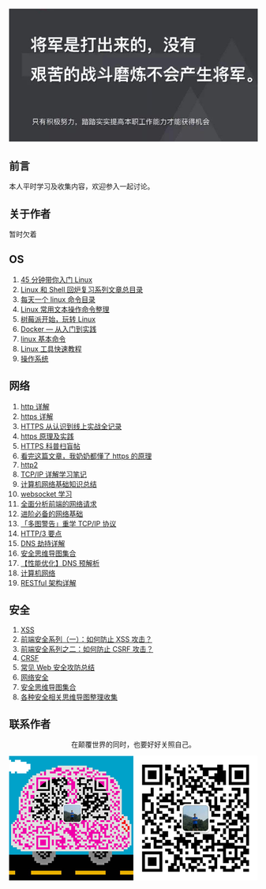 ![image](./img/timg.jpg)
<br>

## 前言

本人平时学习及收集内容，欢迎参入一起讨论。

## 关于作者

暂时欠着

## OS

1. [45 分钟带你入门 Linux](https://www.cnblogs.com/liumt/p/6117168.html)
1. [Linux 和 Shell 回炉复习系列文章总目录](https://www.cnblogs.com/f-ck-need-u/p/7048359.html)
1. [每天一个 linux 命令目录](https://www.cnblogs.com/peida/archive/2012/12/05/2803591.html)
1. [Linux 常用文本操作命令整理](https://www.cnblogs.com/maybe2030/p/5325530.html)
1. [树莓派开始，玩转 Linux](https://www.cnblogs.com/vamei/archive/2012/10/10/2718229.html)
1. [Docker — 从入门到实践](https://github.com/yeasy/docker_practice)
1. [linux 基本命令](https://github.com/ftTony/blog/issues/31)
1. [Linux 工具快速教程](https://linuxtools-rst.readthedocs.io/zh_CN/latest/)
1. [操作系统](https://github.com/frank-lam/fullstack-tutorial/blob/master/notes/%E6%93%8D%E4%BD%9C%E7%B3%BB%E7%BB%9F.md)

## 网络

1. [http 详解](https://github.com/ftTony/blog/issues/11)
1. [https 详解](https://github.com/ftTony/blog/issues/7)
1. [HTTPS 从认识到线上实战全记录](https://www.cnblogs.com/liuxianan/p/https.html)
1. [https 原理及实践](https://www.cnblogs.com/lyq863987322/p/8424253.html)
1. [HTTPS 科普扫盲帖](https://www.cnblogs.com/chyingp/p/https-introduction.html)
1. [看完这篇文章，我奶奶都懂了 https 的原理](https://www.cnblogs.com/sujing/p/10927569.html)
1. [http2](https://github.com/ftTony/blog/issues/9)
1. [TCP/IP 详解学习笔记](https://www.cnblogs.com/zhehan54/p/6204767.html)
1. [计算机网络基础知识总结](https://www.cnblogs.com/maybe2030/p/4781555.html)
1. [websocket 学习](https://github.com/ftTony/blog/issues/26)
1. [全面分析前端的网络请求](https://mp.weixin.qq.com/s/8mBJuv-1nHIo-2BU1X4MhA)
1. [进阶必备的网络基础](https://juejin.im/post/5c591fda6fb9a049dc02b1cc)
1. [「多图警告」重学 TCP/IP 协议](https://mp.weixin.qq.com/s/pFlJglicKZVh31EOMe83Hw)
1. [HTTP/3 要点](https://mp.weixin.qq.com/s/qBD90RdofvYDNX2sSJWgNA)
1. [DNS 劫持详解](https://mp.weixin.qq.com/s/vFMEJFHBV5ws268oOkDReg)
1. [安全思维导图集合](https://github.com/SecWiki/sec-chart)
1. [【性能优化】DNS 预解析](https://github.com/amandakelake/blog/issues/50)
1. [计算机网络](https://github.com/frank-lam/fullstack-tutorial/blob/master/notes/%E8%AE%A1%E7%AE%97%E6%9C%BA%E7%BD%91%E7%BB%9C.md)
1. [RESTful 架构详解](https://github.com/frank-lam/fullstack-tutorial/blob/master/notes/RESTful%20API.md)

## 安全

1. [XSS](https://github.com/ftTony/blog/issues/19)
1. [前端安全系列（一）：如何防止 XSS 攻击？](https://juejin.im/post/5bad9140e51d450e935c6d64)
1. [前端安全系列之二：如何防止 CSRF 攻击？](https://juejin.im/post/5bc009996fb9a05d0a055192)
1. [CRSF](https://github.com/ftTony/blog/issues/8)
1. [常见 Web 安全攻防总结](https://zoumiaojiang.com/article/common-web-security/)
1. [网络安全](https://github.com/frank-lam/fullstack-tutorial/blob/master/notes/%E7%BD%91%E7%BB%9C%E5%AE%89%E5%85%A8.md)
1. [安全思维导图集合](https://github.com/SecWiki/sec-chart)
1. [各种安全相关思维导图整理收集](https://github.com/phith0n/Mind-Map)

## 联系作者

<div align="center">
    <p>
        在颠覆世界的同时，也要好好关照自己。
    </p>
    <img src="./img/contact.png" />
</div>

